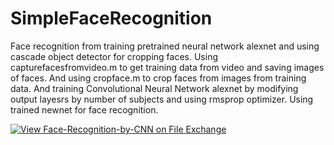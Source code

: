 # SimpleFaceRecognition
Face recognition from training pretrained neural network alexnet and using cascade object detector for cropping faces.
Using capturefacesfromvideo.m to get training data from video and saving images of faces.
And using cropface.m to crop faces from images from training data.
And training Convolutional Neural Network alexnet by modifying output layesrs by number of subjects and using rmsprop optimizer.
Using trained newnet for face recognition.


[![View Face-Recognition-by-CNN on File Exchange](https://www.mathworks.com/matlabcentral/images/matlab-file-exchange.svg)](https://in.mathworks.com/matlabcentral/fileexchange/72005-face-recognition-by-cnn)


